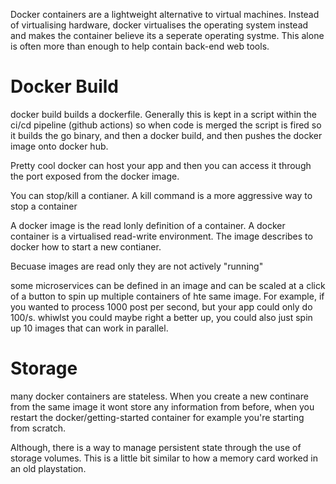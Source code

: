 

Docker containers are a lightweight alternative to virtual machines. Instead of virtualising hardware, docker virtualises the operating system instead and makes the container believe its a seperate operating systme. This alone is often more than enough to help contain back-end web tools.

# Docker Build 

docker build builds a dockerfile. Generally this is kept in a script within the ci/cd pipeline (github actions) so when code is merged the script is fired so it builds the go binary, and then a docker build, and then pushes the docker image onto docker hub.

Pretty cool docker can host your app and then you can access it through the port exposed from the docker image. 

You can stop/kill a contianer. A kill command is a more aggressive way to stop a container

A docker image is the read lonly definition  of a container. A docker container is a virtualised read-write environment. The image describes to docker how to start a new contianer. 

Becuase images are read only they are not actively "running"

some microservices can be defined in an image and can be scaled at a click of a button to spin up multiple containers of hte same image. For example, if you wanted to process 1000 post per second, but your app could only do 100/s. whiwlst you could maybe right a better up, you could also just spin up 10 images that can work in parallel.

# Storage 

many docker containers are stateless. When you create a new continare from the same image it wont store any information from before, when you restart the docker/getting-started container for example you're starting from scratch. 

Although, there is a way to manage persistent state through the use of storage volumes. This is a little bit similar to how a memory card worked in an old playstation. 




